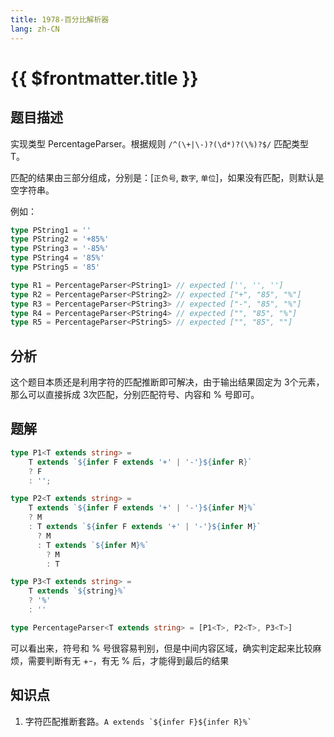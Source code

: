 ```yaml
---
title: 1978-百分比解析器
lang: zh-CN
---
```


# {{ $frontmatter.title }}

## 题目描述

实现类型 PercentageParser<T extends string>。根据规则 `/^(\+|\-)?(\d*)?(\%)?$/` 匹配类型 T。

匹配的结果由三部分组成，分别是：[`正负号`, `数字`, `单位`]，如果没有匹配，则默认是空字符串。

例如：

```ts
type PString1 = ''
type PString2 = '+85%'
type PString3 = '-85%'
type PString4 = '85%'
type PString5 = '85'

type R1 = PercentageParser<PString1> // expected ['', '', '']
type R2 = PercentageParser<PString2> // expected ["+", "85", "%"]
type R3 = PercentageParser<PString3> // expected ["-", "85", "%"]
type R4 = PercentageParser<PString4> // expected ["", "85", "%"]
type R5 = PercentageParser<PString5> // expected ["", "85", ""]
```

## 分析

这个题目本质还是利用字符的匹配推断即可解决，由于输出结果固定为 3个元素，那么可以直接拆成 3次匹配，分别匹配符号、内容和 % 号即可。

## 题解

```ts
type P1<T extends string> =
    T extends `${infer F extends '+' | '-'}${infer R}`
    ? F
    : '';

type P2<T extends string> =
    T extends `${infer F extends '+' | '-'}${infer M}%`
    ? M
    : T extends `${infer F extends '+' | '-'}${infer M}`
      ? M
      : T extends `${infer M}%`
        ? M
        : T

type P3<T extends string> =
    T extends `${string}%`
    ? '%'
    : ''

type PercentageParser<T extends string> = [P1<T>, P2<T>, P3<T>]
```

可以看出来，符号和 % 号很容易判别，但是中间内容区域，确实判定起来比较麻烦，需要判断有无 +-，有无 % 后，才能得到最后的结果

## 知识点

1. 字符匹配推断套路。```A extends `${infer F}${infer R}%` ```

